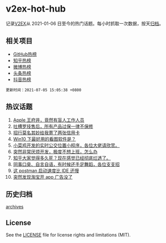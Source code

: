 # v2ex-hot-hub

 记录[V2EX](https://www.v2ex.com/)从 2021-01-06 日至今的热门话题。每小时抓取一次数据，按天[归档](archives)。
 
 ## 相关项目

- [GitHub热榜](https://github.com/lonnyzhang423/github-hot-hub)
- [知乎热榜](https://github.com/lonnyzhang423/zhihu-hot-hub)
- [微博热榜](https://github.com/lonnyzhang423/weibo-hot-hub)
- [头条热榜](https://github.com/lonnyzhang423/toutiao-hot-hub)
- [抖音热榜](https://github.com/lonnyzhang423/douyin-hot-hub)


 `更新时间：2021-07-05 15:05:38 +0800`

## 热议话题

1. [Apple 王府井，竟然有盲人工作人员](https://www.v2ex.com/t/787503)
1. [吐槽罗技售后，所有产品过保一律不保修](https://www.v2ex.com/t/787561)
1. [招行莫名其妙给我寄了两张信用卡](https://www.v2ex.com/t/787551)
1. [Win10 下最好用的看图软件是？](https://www.v2ex.com/t/787453)
1. [小菜鸡开发的实时公交位置小程序，各位大佬请欣赏。](https://www.v2ex.com/t/787522)
1. [突然非常厌烦开发，极度不想上班，怎么办](https://www.v2ex.com/t/787520)
1. [知乎大家觉得多久死？现在感觉已经彻底烂透了。](https://www.v2ex.com/t/787570)
1. [同事口臭、自言自语，有时候还手足舞蹈，各位支支招](https://www.v2ex.com/t/787532)
1. [这 postman 启动速度比 IDE 还慢](https://www.v2ex.com/t/787560)
1. [突然发现淘宝开 app 广告没了](https://www.v2ex.com/t/787460)

## 历史归档

[archives](archives)

## License

See the [LICENSE](LICENSE) file for license rights and limitations (MIT).
